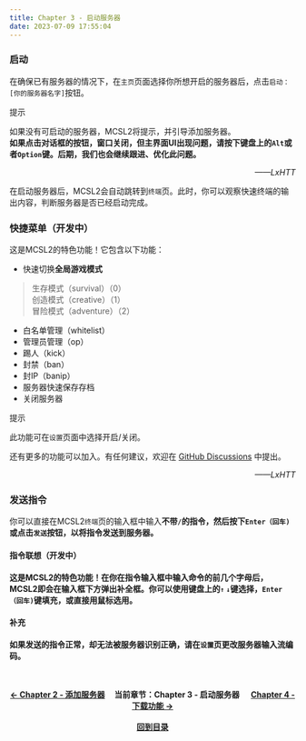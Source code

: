 ```yaml
---
title: Chapter 3 - 启动服务器
date: 2023-07-09 17:55:04
---
```

### 启动
在确保已有服务器的情况下，在`主页`页面选择你所想开启的服务器后，点击`启动：[你的服务器名字]`按钮。  

<div class="custom-block tip">
  <p class="custom-block-title">提示</p>
  <p>
  如果没有可启动的服务器，MCSL2将提示，并引导添加服务器。
  <br><strong>如果点击对话框的按钮，窗口关闭，但主界面UI出现问题，请按下键盘上的<code>Alt</code>或者<code>Option</code>键。后期，我们也会继续跟进、优化此问题。</strong>
  </p>
  <p align="right"><i>——LxHTT</i></p>
</div>

在启动服务器后，MCSL2会自动跳转到`终端`页。此时，你可以观察快速终端的输出内容，判断服务器是否已经启动完成。  

### 快捷菜单（开发中）  
这是MCSL2的特色功能！它包含以下功能：  
 - 快速切换**全局游戏模式**  
 > 生存模式（survival）（0）  
 > 创造模式（creative）（1）  
 > 冒险模式（adventure）（2）  
 - 白名单管理（whitelist）  
 - 管理员管理（op）  
 - 踢人（kick）  
 - 封禁（ban）  
 - 封IP（banip）  
 - 服务器快速保存存档  
 - 关闭服务器  

<div class="custom-block tip">
  <p class="custom-block-title">提示</p>
  <p>
  此功能可在<code>设置</code>页面中选择开启/关闭。
  </p>
  <p>
  还有更多的功能可以加入。有任何建议，欢迎在
  <a href="https://www.github.com/MCSLTeam/MCSL2/discussions">GitHub Discussions</a>
  中提出。
  </p>
  <p align="right"><i>——LxHTT</i></p>
</div>

### 发送指令  
你可以直接在MCSL2`终端`页的输入框中输入<strong>不带<code>/</code><strong>的指令，然后按下`Enter（回车)`或点击`发送`按钮，以将指令发送到服务器。  

#### 指令联想（开发中）  
这是MCSL2的特色功能！在你在指令输入框中输入命令的前几个字母后，MCSL2即会在输入框下方弹出补全框。你可以使用键盘上的`↑` `↓`键选择，`Enter（回车)`键填充，或直接用鼠标选用。  

#### 补充  
如果发送的指令正常，却无法被服务器识别正确，请在`设置`页更改服务器输入流编码。

<div>
    <center>
        <br><br>
        <a href="/MCSL2Guide/Chapter-2.html">← Chapter 2 - 添加服务器</a>&nbsp;&nbsp;&nbsp;&nbsp;&nbsp;当前章节：Chapter 3 - 启动服务器&nbsp;&nbsp;&nbsp;&nbsp;&nbsp;
        <a href="/MCSL2Guide/Chapter-4.html">Chapter 4 - 下载功能 →</a>
        <br><br><a href="/MCSL2Guide">回到目录</a>
    </center>
</div>